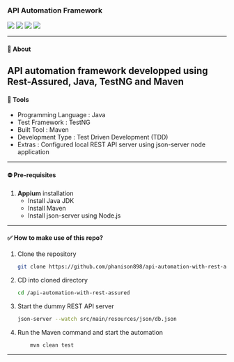 ### API Automation Framework

![](https://img.shields.io/github/languages/code-size/phanison898/api-automation-with-rest-assured?style=flat-square)
![](https://img.shields.io/github/last-commit/phanison898/api-automation-with-rest-assured?style=flat-square)
![](https://img.shields.io/github/languages/top/phanison898/api-automation-with-rest-assured?style=flat-square)
![](https://img.shields.io/github/license/phanison898/api-automation-with-rest-assured?style=flat-square)

---

#### 🚥 About

API automation framework developped using Rest-Assured, Java, TestNG and Maven
---

#### 📜 Tools

- Programming Language  : Java
- Test Framework        : TestNG
- Built Tool            : Maven
- Development Type      : Test Driven Development (TDD)
- Extras                : Configured local REST API server using json-server node application

---

#### ⛔ Pre-requisites

1. **Appium** installation
   - Install Java JDK
   - Install Maven
   - Install json-server using Node.js
---

#### ✅ How to make use of this repo?

1. Clone the repository
   ```bash
   git clone https://github.com/phanison898/api-automation-with-rest-assured.git
   ```
2. CD into cloned directory
   ```bash
   cd /api-automation-with-rest-assured
   ```
3. Start the dummy REST API server
   ```bash
   json-server --watch src/main/resources/json/db.json
   ```
4. Run the Maven command and start the automation

   ```bash
       mvn clean test
   ```
---
